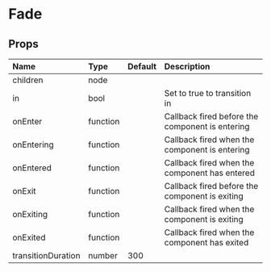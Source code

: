 Fade
====



Props
-----


| Name | Type | Default | Description |
|:-----|:-----|:-----|:-----|
| children | node |  |   |
| in | bool |  |  Set to true to transition in |
| onEnter | function |  |  Callback fired before the component is entering |
| onEntering | function |  |  Callback fired when the component is entering |
| onEntered | function |  |  Callback fired when the component has entered |
| onExit | function |  |  Callback fired before the component is exiting |
| onExiting | function |  |  Callback fired when the component is exiting |
| onExited | function |  |  Callback fired when the component has exited |
| transitionDuration | number | 300 |   |

